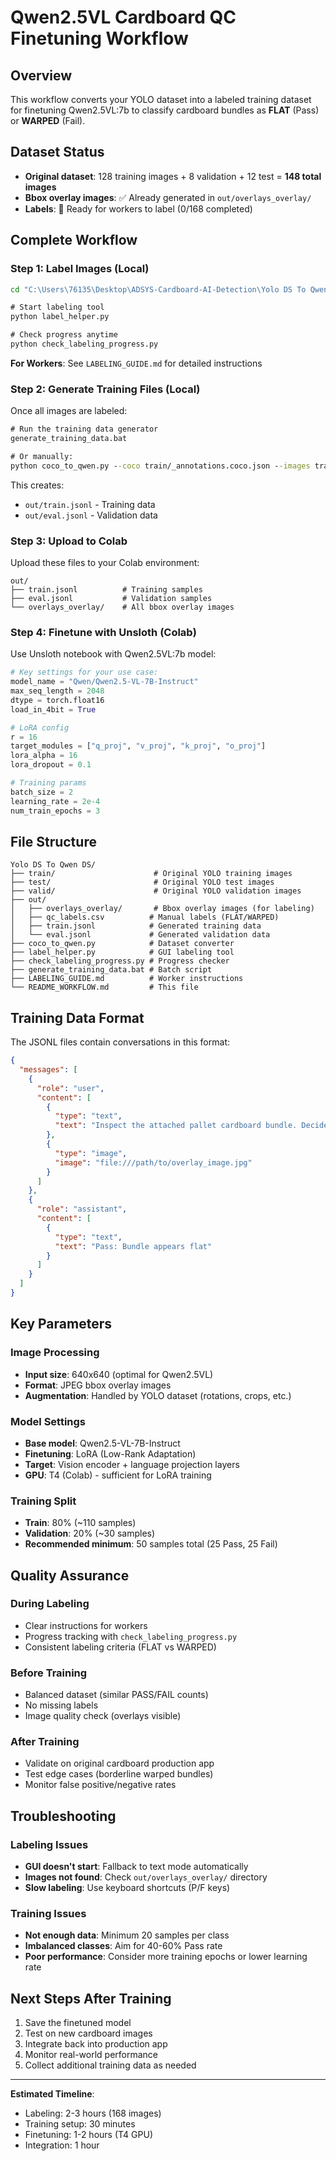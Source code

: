 # Qwen2.5VL Cardboard QC Finetuning Workflow

## Overview

This workflow converts your YOLO dataset into a labeled training dataset for finetuning Qwen2.5VL:7b to classify cardboard bundles as **FLAT** (Pass) or **WARPED** (Fail).

## Dataset Status
- **Original dataset**: 128 training images + 8 validation + 12 test = **148 total images**
- **Bbox overlay images**: ✅ Already generated in `out/overlays_overlay/`
- **Labels**: 📝 Ready for workers to label (0/168 completed)

## Complete Workflow

### Step 1: Label Images (Local)
```cmd
cd "C:\Users\76135\Desktop\ADSYS-Cardboard-AI-Detection\Yolo DS To Qwen DS"

# Start labeling tool
python label_helper.py

# Check progress anytime
python check_labeling_progress.py
```

**For Workers**: See `LABELING_GUIDE.md` for detailed instructions

### Step 2: Generate Training Files (Local)
Once all images are labeled:
```cmd
# Run the training data generator
generate_training_data.bat

# Or manually:
python coco_to_qwen.py --coco train/_annotations.coco.json --images train --out out --only_class bundle --mode overlay --resize 640 --train_split 0.8
```

This creates:
- `out/train.jsonl` - Training data
- `out/eval.jsonl` - Validation data

### Step 3: Upload to Colab
Upload these files to your Colab environment:
```
out/
├── train.jsonl          # Training samples
├── eval.jsonl           # Validation samples  
└── overlays_overlay/    # All bbox overlay images
```

### Step 4: Finetune with Unsloth (Colab)
Use Unsloth notebook with Qwen2.5VL:7b model:

```python
# Key settings for your use case:
model_name = "Qwen/Qwen2.5-VL-7B-Instruct"
max_seq_length = 2048
dtype = torch.float16
load_in_4bit = True

# LoRA config
r = 16
target_modules = ["q_proj", "v_proj", "k_proj", "o_proj"]
lora_alpha = 16
lora_dropout = 0.1

# Training params
batch_size = 2
learning_rate = 2e-4
num_train_epochs = 3
```

## File Structure
```
Yolo DS To Qwen DS/
├── train/                      # Original YOLO training images
├── test/                       # Original YOLO test images  
├── valid/                      # Original YOLO validation images
├── out/
│   ├── overlays_overlay/       # Bbox overlay images (for labeling)
│   ├── qc_labels.csv          # Manual labels (FLAT/WARPED)
│   ├── train.jsonl            # Generated training data
│   └── eval.jsonl             # Generated validation data
├── coco_to_qwen.py            # Dataset converter
├── label_helper.py            # GUI labeling tool
├── check_labeling_progress.py # Progress checker
├── generate_training_data.bat # Batch script
├── LABELING_GUIDE.md          # Worker instructions
└── README_WORKFLOW.md         # This file
```

## Training Data Format
The JSONL files contain conversations in this format:
```json
{
  "messages": [
    {
      "role": "user",
      "content": [
        {
          "type": "text", 
          "text": "Inspect the attached pallet cardboard bundle. Decide: Pass (flat) or Fail (warped). Respond exactly as 'Pass:' or 'Fail:' plus a short reason."
        },
        {
          "type": "image",
          "image": "file:///path/to/overlay_image.jpg"
        }
      ]
    },
    {
      "role": "assistant",
      "content": [
        {
          "type": "text",
          "text": "Pass: Bundle appears flat"
        }
      ]
    }
  ]
}
```

## Key Parameters

### Image Processing
- **Input size**: 640x640 (optimal for Qwen2.5VL)
- **Format**: JPEG bbox overlay images
- **Augmentation**: Handled by YOLO dataset (rotations, crops, etc.)

### Model Settings
- **Base model**: Qwen2.5-VL-7B-Instruct
- **Finetuning**: LoRA (Low-Rank Adaptation)
- **Target**: Vision encoder + language projection layers
- **GPU**: T4 (Colab) - sufficient for LoRA training

### Training Split
- **Train**: 80% (~110 samples)
- **Validation**: 20% (~30 samples)
- **Recommended minimum**: 50 samples total (25 Pass, 25 Fail)

## Quality Assurance

### During Labeling
- Clear instructions for workers
- Progress tracking with `check_labeling_progress.py`
- Consistent labeling criteria (FLAT vs WARPED)

### Before Training  
- Balanced dataset (similar PASS/FAIL counts)
- No missing labels
- Image quality check (overlays visible)

### After Training
- Validate on original cardboard production app
- Test edge cases (borderline warped bundles)
- Monitor false positive/negative rates

## Troubleshooting

### Labeling Issues
- **GUI doesn't start**: Fallback to text mode automatically
- **Images not found**: Check `out/overlays_overlay/` directory
- **Slow labeling**: Use keyboard shortcuts (P/F keys)

### Training Issues
- **Not enough data**: Minimum 20 samples per class
- **Imbalanced classes**: Aim for 40-60% Pass rate
- **Poor performance**: Consider more training epochs or lower learning rate

## Next Steps After Training
1. Save the finetuned model
2. Test on new cardboard images
3. Integrate back into production app
4. Monitor real-world performance
5. Collect additional training data as needed

---

**Estimated Timeline**:
- Labeling: 2-3 hours (168 images)
- Training setup: 30 minutes  
- Finetuning: 1-2 hours (T4 GPU)
- Integration: 1 hour